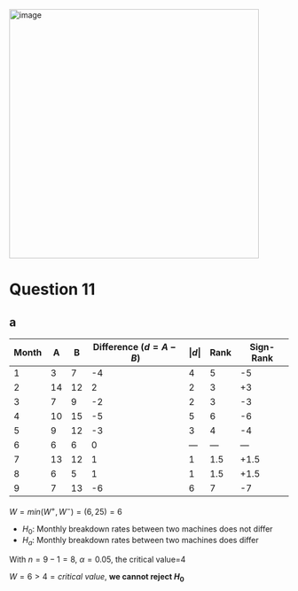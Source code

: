 <img width="450" alt="image" src="https://github.com/user-attachments/assets/66ae4b5b-132e-4ee7-a4fa-73e33feb197b" />

# Question 11

## a

| Month | A  | B  | Difference ($d = A - B$) | $\lvert d  \rvert$ | Rank | Sign-Rank |
|------|----|----|---------------------|--------|------------|--------------|
| 1    | 3  | 7  | -4                  | 4      | 5          | -5           |
| 2    | 14 | 12 | 2                   | 2      | 3          | +3           |
| 3    | 7  | 9  | -2                  | 2      | 3          | -3           |
| 4    | 10 | 15 | -5                  | 5      | 6          | -6           |
| 5    | 9  | 12 | -3                  | 3      | 4          | -4           |
| 6    | 6  | 6  | 0                   | —      | —          | —            |
| 7    | 13 | 12 | 1                   | 1      | 1.5        | +1.5         |
| 8    | 6  | 5  | 1                   | 1      | 1.5        | +1.5         |
| 9    | 7  | 13 | -6                  | 6      | 7          | -7           |

$W=min(W^+, W^-)=(6,25)=6$

- $H_0$: Monthly breakdown rates between two machines does not differ
- $H_a$: Monthly breakdown rates between two machines does differ

With $n=9-1=8$, $\alpha=0.05$, the critical value=4

$W=6>4=critical~value$, **we cannot reject $H_0$**



